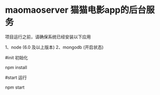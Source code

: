 # maomaoserver 猫猫电影app的后台服务

项目运行之前，请确保系统已经安装以下应用

1、node (6.0 及以上版本)
2、mongodb (开启状态)

#init 初始化

npm install

#start 运行

npm start
